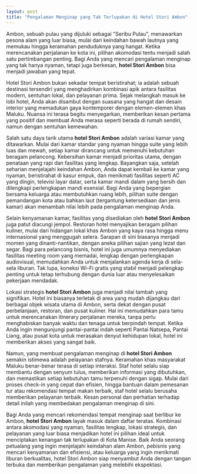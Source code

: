 ```yaml
---
layout: post
title: "Pengalaman Menginap yang Tak Terlupakan di Hotel Stori Ambon"
---
```


Ambon, sebuah pulau yang dijuluki sebagai "Seribu Pulau", menawarkan pesona alam yang luar biasa, mulai dari keindahan bawah lautnya yang memukau hingga keramahan penduduknya yang hangat. Ketika merencanakan perjalanan ke kota ini, pilihan akomodasi tentu menjadi salah satu pertimbangan penting. Bagi Anda yang mencari pengalaman menginap yang tak hanya nyaman, tetapi juga berkesan, **hotel Stori Ambon** bisa menjadi jawaban yang tepat.

Hotel Stori Ambon bukan sekadar tempat beristirahat; ia adalah sebuah destinasi tersendiri yang menghadirkan kombinasi apik antara fasilitas modern, sentuhan lokal, dan pelayanan prima. Sejak melangkah masuk ke lobi hotel, Anda akan disambut dengan suasana yang hangat dan desain interior yang memadukan gaya kontemporer dengan elemen-elemen khas Maluku. Nuansa ini terasa begitu menyegarkan, memberikan kesan pertama yang positif dan membuat Anda merasa seperti berada di rumah sendiri, namun dengan sentuhan kemewahan.

Salah satu daya tarik utama **hotel Stori Ambon** adalah variasi kamar yang ditawarkan. Mulai dari kamar standar yang nyaman hingga suite yang lebih luas dan mewah, setiap kamar dirancang untuk memenuhi kebutuhan beragam pelancong. Kebersihan kamar menjadi prioritas utama, dengan penataan yang rapi dan fasilitas yang lengkap. Bayangkan saja, setelah seharian menjelajahi keindahan Ambon, Anda dapat kembali ke kamar yang nyaman, beristirahat di kasur empuk, dan menikmati fasilitas seperti AC yang dingin, televisi layar datar, serta kamar mandi dalam yang bersih dan dilengkapi perlengkapan mandi esensial. Bagi Anda yang bepergian bersama keluarga atau membutuhkan ruang lebih, pilihan suite dengan pemandangan kota atau bahkan laut (tergantung ketersediaan dan jenis kamar) akan menambah nilai lebih pada pengalaman menginap Anda.

Selain kenyamanan kamar, fasilitas yang disediakan oleh **hotel Stori Ambon** juga patut diacungi jempol. Restoran hotel menyajikan beragam pilihan kuliner, mulai dari hidangan lokal khas Ambon yang kaya rasa hingga menu internasional yang menggugah selera. Sarapan di sini biasanya menjadi momen yang dinanti-nantikan, dengan aneka pilihan sajian yang lezat dan segar. Bagi para pelancong bisnis, hotel ini juga umumnya menyediakan fasilitas meeting room yang memadai, lengkap dengan perlengkapan audiovisual, memudahkan Anda untuk menjalankan agenda kerja di sela-sela liburan. Tak lupa, koneksi Wi-Fi gratis yang stabil menjadi pelengkap penting untuk tetap terhubung dengan dunia luar atau menyelesaikan pekerjaan mendadak.

Lokasi strategis **hotel Stori Ambon** juga menjadi nilai tambah yang signifikan. Hotel ini biasanya terletak di area yang mudah dijangkau dari berbagai objek wisata utama di Ambon, serta dekat dengan pusat perbelanjaan, restoran, dan pusat kuliner. Hal ini memudahkan para tamu untuk merencanakan itinerary perjalanan mereka, tanpa perlu menghabiskan banyak waktu dan tenaga untuk berpindah tempat. Ketika Anda ingin mengunjungi pantai-pantai indah seperti Pantai Natsepa, Pantai Liang, atau pusat kota untuk merasakan denyut kehidupan lokal, hotel ini memberikan akses yang sangat baik.

Namun, yang membuat pengalaman menginap di **hotel Stori Ambon** semakin istimewa adalah pelayanan stafnya. Keramahan khas masyarakat Maluku benar-benar terasa di setiap interaksi. Staf hotel selalu siap membantu dengan senyum tulus, memberikan informasi yang dibutuhkan, dan memastikan setiap kebutuhan tamu terpenuhi dengan sigap. Mulai dari proses check-in yang cepat dan efisien, hingga bantuan dalam pemesanan tur atau rekomendasi tempat makan terbaik, staf hotel selalu berusaha memberikan pelayanan terbaik. Kesan personal dan perhatian terhadap detail inilah yang membedakan pengalaman menginap di sini.

Bagi Anda yang mencari rekomendasi tempat menginap saat berlibur ke Ambon, **hotel Stori Ambon** layak masuk dalam daftar teratas. Kombinasi antara akomodasi yang nyaman, fasilitas lengkap, lokasi strategis, dan pelayanan yang luar biasa menjadikan hotel ini pilihan ideal untuk menciptakan kenangan tak terlupakan di Kota Manise. Baik Anda seorang petualang yang ingin menjelajahi keindahan alam Ambon, pebisnis yang mencari kenyamanan dan efisiensi, atau keluarga yang ingin menikmati liburan berkualitas, hotel Stori Ambon siap menyambut Anda dengan tangan terbuka dan memberikan pengalaman yang melebihi ekspektasi.
